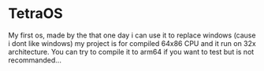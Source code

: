 # TetraOS
My first os, made by the that one day i can use it to replace windows (cause i dont like windows) 
my project is for compiled 64x86 CPU and it run on 32x architecture. You can try to compile it to arm64 if you want to test but is not recommanded...